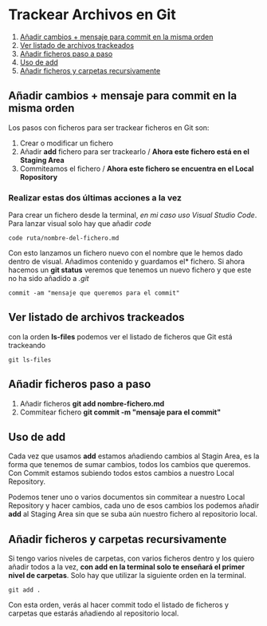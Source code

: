 # Trackear Archivos en Git

1. [Añadir cambios + mensaje para commit en la misma orden](#añadir-cambios-+-mensaje-para-commit-en-la-misma-orden)
2. [Ver listado de archivos trackeados](#ver-listado-de-archivos-trackeados)
3. [Añadir ficheros paso a paso](#añadir-ficheros-paso-a-paso)
4. [Uso de add](#uso-de-add)
5. [Añadir ficheros y carpetas recursivamente](#añadir-ficheros-y-carpetas-recursivamente)

## Añadir cambios + mensaje para commit en la misma orden
Los pasos con ficheros para ser trackear ficheros en Git son:

1. Crear o modificar un fichero
2. Añadir **add** fichero para ser trackearlo / **Ahora este fichero está en el Staging Area**
3. Commiteamos el fichero / **Ahora este fichero se encuentra en el Local Ropository**

### Realizar estas dos últimas acciones a la vez

Para crear un fichero desde la terminal, *en mi caso uso Visual Studio Code*. Para lanzar visual solo hay que añadir *code*

```
code ruta/nombre-del-fichero.md
```

Con esto lanzamos un fichero nuevo con el nombre que le hemos dado dentro de visual. Añadimos contenido y guardamos el* fichero. Si ahora hacemos un **git status** veremos que tenemos un nuevo fichero y que este no ha sido añadido a *.git*

```
commit -am "mensaje que queremos para el commit"
```
## Ver listado de archivos trackeados

con la orden **ls-files** podemos ver el listado de ficheros que Git está trackeando

```
git ls-files
```

## Añadir ficheros paso a paso

1. Añadir ficheros **git add nombre-fichero.md**
2. Commitear fichero **git commit -m "mensaje para el commit"**

## Uso de add

Cada vez que usamos **add** estamos añadiendo cambios al Stagin Area, es la forma que tenemos de sumar cambios, todos los cambios que queremos. Con Commit estamos subiendo todos estos cambios a nuestro Local Repository. 

Podemos tener uno o varios documentos sin commitear a nuestro Local Repository y hacer cambios, cada uno de esos cambios los podemos añadir **add** al Staging Area sin que se suba aún nuestro fichero al repositorio local.

## Añadir ficheros y carpetas recursivamente

Si tengo varios niveles de carpetas, con varios ficheros dentro y los quiero añadir todos a la vez, **con add en la terminal solo te enseñará el primer nivel de carpetas**. Solo hay que utilizar la siguiente orden en la terminal.

```
git add .
```

Con esta orden, verás al hacer commit todo el listado de ficheros y carpetas que estarás añadiendo al repositorio local.